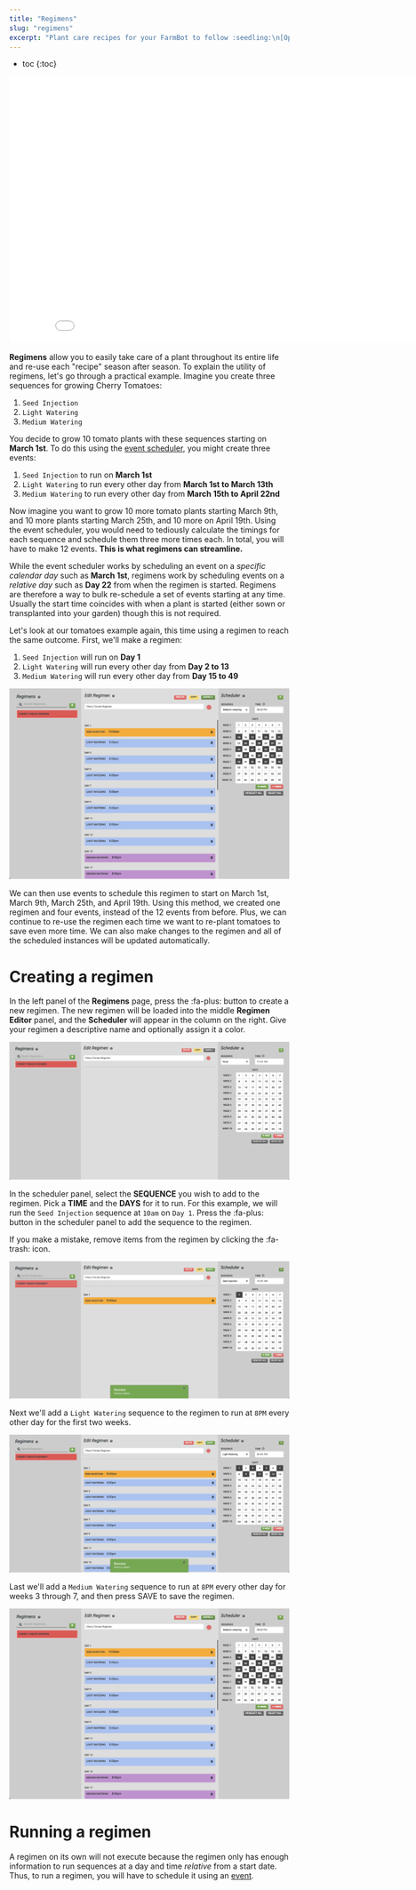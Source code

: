 ```yaml
---
title: "Regimens"
slug: "regimens"
excerpt: "Plant care recipes for your FarmBot to follow :seedling:\n[Open this page in the app](https://my.farm.bot/app/regimens)"
---
```


* toc
{:toc}


<iframe class="embedly-embed" src="//cdn.embedly.com/widgets/media.html?url=http%3A%2F%2Fwww.youtube.com%2Fwatch%3Fv%3DLMUPc8XfxI0&src=http%3A%2F%2Fwww.youtube.com%2Fembed%2FLMUPc8XfxI0&type=text%2Fhtml&key=f2aa6fc3595946d0afc3d76cbbd25dc3&schema=youtube" width="854" height="480" scrolling="no" frameborder="0" allow="autoplay; fullscreen" allowfullscreen="true"></iframe>

**Regimens** allow you to easily take care of a plant throughout its entire life and re-use each "recipe" season after season. To explain the utility of regimens, let's go through a practical example. Imagine you create three sequences for growing Cherry Tomatoes:
1. `Seed Injection`
2. `Light Watering`
3. `Medium Watering`

You decide to grow 10 tomato plants with these sequences starting on **March 1st**. To do this using the [event scheduler](farm-designer/events.md), you might create three events:
1. `Seed Injection` to run on **March 1st**
2. `Light Watering` to run every other day from **March 1st to March 13th**
3. `Medium Watering` to run every other day from **March 15th to April 22nd**

Now imagine you want to grow 10 more tomato plants starting March 9th, and 10 more plants starting March 25th, and 10 more on April 19th. Using the event scheduler, you would need to tediously calculate the timings for each sequence and schedule them three more times each. In total, you will have to make 12 events. **This is what regimens can streamline.**

While the event scheduler works by scheduling an event on a *specific calendar day* such as **March 1st**, regimens work by scheduling events on a *relative day* such as **Day 22** from when the regimen is started. Regimens are therefore a way to bulk re-schedule a set of events starting at any time. Usually the start time coincides with when a plant is started (either sown or transplanted into your garden) though this is not required.

Let's look at our tomatoes example again, this time using a regimen to reach the same outcome. First, we'll make a regimen:
1. `Seed Injection` will run on **Day 1**
2. `Light Watering` will run every other day from **Day 2 to 13**
3. `Medium Watering` will run every other day from **Day 15 to 49**

![Screen Shot 2019-07-15 at 2.22.03 PM.png](Screen_Shot_2019-07-15_at_2.22.03_PM.png)

We can then use events to schedule this regimen to start on March 1st, March 9th, March 25th, and April 19th. Using this method, we created one regimen and four events, instead of the 12 events from before. Plus, we can continue to re-use the regimen each time we want to re-plant tomatoes to save even more time. We can also make changes to the regimen and all of the scheduled instances will be updated automatically.

# Creating a regimen

In the left panel of the **Regimens** page, press the <span class="fb-button fb-green">:fa-plus:</span> button to create a new regimen. The new regimen will be loaded into the middle **Regimen Editor** panel, and the **Scheduler** will appear in the column on the right. Give your regimen a descriptive name and optionally assign it a color.

![Screen Shot 2019-07-15 at 2.13.04 PM.png](Screen_Shot_2019-07-15_at_2.13.04_PM.png)

In the scheduler panel, select the **SEQUENCE** you wish to add to the regimen. Pick a **TIME** and the **DAYS** for it to run. For this example, we will run the `Seed Injection` sequence at `10am` on `Day 1`. Press the <span class="fb-button fb-green">:fa-plus:</span> button in the scheduler panel to add the sequence to the regimen.

If you make a mistake, remove items from the regimen by clicking the :fa-trash: icon.

![Screen Shot 2019-07-15 at 2.11.27 PM.png](Screen_Shot_2019-07-15_at_2.11.27_PM.png)

Next we'll add a `Light Watering` sequence to the regimen to run at `8PM` every other day for the first two weeks.

![Screen Shot 2019-07-15 at 2.17.38 PM.png](Screen_Shot_2019-07-15_at_2.17.38_PM.png)

Last we'll add a `Medium Watering` sequence to run at `8PM` every other day for weeks 3 through 7, and then press <span class="fb-button fb-green">SAVE</span> to save the regimen.

![Screen Shot 2019-07-15 at 2.22.03 PM.png](Screen_Shot_2019-07-15_at_2.22.03_PM.png)

# Running a regimen
A regimen on its own will not execute because the regimen only has enough information to run sequences at a day and time _relative_ from a start date. Thus, to run a regimen, you will have to schedule it using an [event](events).
